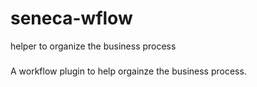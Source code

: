 # seneca-wflow
helper to organize the business process 

###
A workflow plugin to help orgainze the business process.
